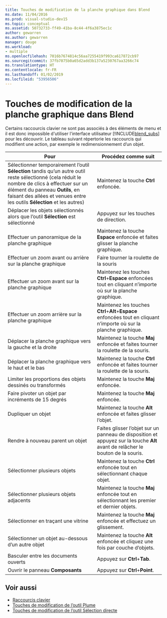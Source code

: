 ```yaml
---
title: Touches de modification de la planche graphique dans Blend
ms.date: 11/04/2016
ms.prod: visual-studio-dev15
ms.topic: conceptual
ms.assetid: 50732733-ff49-41ba-8c44-4f6a3875ec1c
author: gewarren
ms.author: gewarren
manager: douge
ms.workload:
- multiple
ms.openlocfilehash: 7016b7674814c56aa7255419f993ca617872cb97
ms.sourcegitcommit: 37fb7075b0a65d2add3b137a5230767aa3266c74
ms.translationtype: HT
ms.contentlocale: fr-FR
ms.lasthandoff: 01/02/2019
ms.locfileid: "53956506"
---
```

# <a name="artboard-modifier-keys-in-blend"></a>Touches de modification de la planche graphique dans Blend
Certains raccourcis clavier ne sont pas associés à des éléments de menu et il est donc impossible d'utiliser l'interface utilisateur [!INCLUDE[blend_subs](../debugger/includes/blend_subs_md.md)] pour les découvrir. Le tableau suivant répertorie les raccourcis qui modifient une action, par exemple le redimensionnement d’un objet.

|Pour|Procédez comme suit|
| - |-------------|
|Sélectionner temporairement l’outil **Sélection** tandis qu’un autre outil reste sélectionné (cela réduit le nombre de clics à effectuer sur un élément du panneau **Outils**, en faisant des allées et venues entre les outils **Sélection** et les autres)|Maintenez la touche **Ctrl** enfoncée.|
|Déplacer les objets sélectionnés alors que l’outil **Sélection** est sélectionné|Appuyez sur les touches de direction.|
|Effectuer un panoramique de la planche graphique|Maintenez la touche **Espace** enfoncée et faites glisser la planche graphique.|
|Effectuer un zoom avant ou arrière sur la planche graphique|Faire tourner la roulette de la souris|
|Effectuer un zoom avant sur la planche graphique|Maintenez les touches **Ctrl**+**Espace** enfoncées tout en cliquant n’importe où sur la planche graphique.|
|Effectuer un zoom arrière sur la planche graphique|Maintenez les touches **Ctrl**+**Alt**+**Espace** enfoncées tout en cliquant n’importe où sur la planche graphique.|
|Déplacer la planche graphique vers la gauche et la droite|Maintenez la touche **Maj** enfoncée et faites tourner la roulette de la souris.|
|Déplacer la planche graphique vers le haut et le bas|Maintenez la touche **Ctrl** enfoncée et faites tourner la roulette de la souris.|
|Limiter les proportions des objets dessinés ou transformés|Maintenez la touche **Maj** enfoncée.|
|Faire pivoter un objet par incréments de 15 degrés|Maintenez la touche **Maj** enfoncée.|
|Dupliquer un objet|Maintenez la touche **Alt** enfoncée et faites glisser l’objet.|
|Rendre à nouveau parent un objet|Faites glisser l’objet sur un panneau de disposition et appuyez sur la touche **Alt** avant de relâcher le bouton de la souris.|
|Sélectionner plusieurs objets|Maintenez la touche **Ctrl** enfoncée tout en sélectionnant chaque objet.|
|Sélectionner plusieurs objets adjacents|Maintenez la touche **Maj** enfoncée tout en sélectionnant les premier et dernier objets.|
|Sélectionner en traçant une vitrine|Maintenez la touche **Maj** enfoncée et effectuez un glissement.|
|Sélectionner un objet au-dessous d’un autre objet|Maintenez la touche **Alt** enfoncée et cliquez une fois par couche d’objets.|
|Basculer entre les documents ouverts|Appuyez sur **Ctrl**+**Tab**.|
|Ouvrir le panneau **Composants**|Appuyez sur **Ctrl**+**Point**.|

## <a name="see-also"></a>Voir aussi

- [Raccourcis clavier](../designers/keyboard-shortcuts-in-blend.md)
- [Touches de modification de l’outil Plume](../designers/pen-tool-modifier-keys-in-blend.md)
- [Touches de modification de l’outil Sélection directe](../designers/direct-selection-tool-modifier-keys-in-blend.md)
